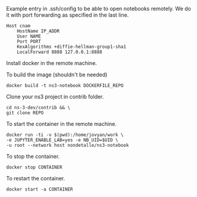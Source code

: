 Example entry in .ssh/config to be able to open notebooks remotely. We do it with port forwarding as specified in the last line.

```
Host cnam
    HostName IP_ADDR
    User NAME
    Port PORT
    KexAlgorithms +diffie-hellman-group1-sha1
    LocalForward 8888 127.0.0.1:8888
```
Install docker in the remote machine.

To build the image (shouldn't be needed)

```
docker build -t ns3-notebook DOCKERFILE_REPO
```

Clone your ns3 project in contrib folder.

```
cd ns-3-dev/contrib && \
git clone REPO
```

To start the container in the remote machine.

```
docker run -ti -v $(pwd):/home/jovyan/work \
-e JUPYTER_ENABLE_LAB=yes -e NB_UID=$UID \
-u root --network host nondetalle/ns3-notebook
```

To stop the container.

```
docker stop CONTAINER
```

To restart the container.

```
docker start -a CONTAINER
```